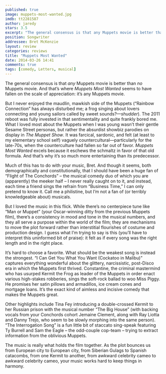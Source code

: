 ```yaml
---
published: true
image: muppets-most-wanted.jpg
imdb: tt2281587
author: jaredy
stars: 3.5
excerpt: "The general consensus is that any Muppets movie is better than noMuppets movie. And that's where Muppets Most Wanted seems to have fallen on the scale of appreciation: it's any Muppets movie."
position: Songwriter
addressee: Bret McKenzie
layout: review
categories: reviews
title: "Muppets Most Wanted"
date: 2014-03-26 14:41
comments: true
tags: [comedy, Letters, musical]
---
```

<p>The general consensus is that <em>any</em> Muppets movie is better than <em>no</em> Muppets movie. And that&rsquo;s where <em>Muppets Most Wanted </em>seems to have fallen on the scale of appreciation: it&rsquo;s any Muppets movie.</p>
<p>But I never enjoyed the maudlin, mawkish side of the Muppets (&ldquo;Rainbow Connection&rdquo; has always disturbed me; a frog singing about lovers connecting and young sailors called by sweet sounds?&mdash;<em>shudder</em>). The 2011 reboot was fully invested in that sentimentality and quite frankly bored me. What I loved most about the Muppets when I was young wasn&rsquo;t their gentle Sesame Street personas, but rather the absurdist showbiz parodies on display in <em>The Muppet Show</em>. It was farcical, sardonic, and felt (at least to my elementary school self) vaguely countercultural&mdash;particularly for the late-70s, when the counterculture had fallen so far out of favor. <em>Muppets Most Wanted </em>excels because it eschews the schmaltz in favor of that old formula. And that&rsquo;s why it&rsquo;s so much more entertaining than its predecessor.</p>
<p>Much of this has to do with your music, Bret. And though it seems, both demographically and constitutionally, that I should have been a huge fan of &ldquo;Flight of The Conchords&rdquo; &ndash; the musical comedy duo of which you are (apparently) the meeker half &ndash; I never really caught on to it, and instead, each time a friend sings the refrain from &ldquo;Business Time,&rdquo; I can only pretend to know it. Call me a philistine, but I&rsquo;m not a fan of (or terribly knowledgeable about) musicals.</p>
<p>But I loved the music in this flick. While there&rsquo;s no centerpiece tune like &ldquo;Man or Muppet&rdquo; (your Oscar-winning ditty from the previous Muppets film), there&rsquo;s a consistency in mood and tone in the musical numbers, and they all serve a purpose within the world of the film; they are mechanisms to move the plot forward rather than interstitial flourishes of costume and production design. I guess what I&rsquo;m trying to say is this (you&rsquo;ll have to interpret this uninformed bit of praise): it felt as if every song was the right length and in the right place. &nbsp;</p>
<p>It&rsquo;s hard to choose a favorite. What should be the weakest song is instead the strongest. &ldquo;I Can Get You What You Want (Cockatoo in Malibu)&rdquo; captures everything wonderful about the glittery, narcissistic, post-Disco era in which the Muppets first thrived. Constantine, the criminal mastermind who has usurped Kermit the Frog as leader of the Muppets in order enact various high-stakes robberies, sings the soft-rock ballad to woo Miss Piggy. He promises her satin pillows and armadillos, ice cream cones and mortgage loans. It&rsquo;s the exact kind of aimless and incisive comedy that makes the Muppets great.</p>
<p>Other highlights include Tina Fey introducing a double-crossed Kermit to her Russian prison with the musical number &ldquo;The Big House&rdquo; (with backing vocals from your Conchords cohort Jemaine Clement, along with Ray Liotta and Danny Trejo, who seem to be slowly morphing into the same person). &ldquo;The Interrogation Song&rdquo; is a fun little bit of staccato sing-speak featuring Ty Burrell and Sam the Eagle &ndash; the odd-couple cop-team &ndash; trying to extract information from the oblivious Muppets.</p>
<p>The music is really what holds the film together. As the plot bounces us from European city to European city, from Siberian Gulags to Spanish catacombs, from one Kermit to another, from awkward celebrity cameo to awkward celebrity cameo, your music works hard to keep things in harmony.</p>
